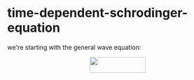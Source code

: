 # time-dependent-schrodinger-equation
 
we're starting with the general wave equation: 

<p align="center"><img src="/tex/d2d70e2cef693dedc3ee3c3a309cd6b6.svg?invert_in_darkmode&sanitize=true" align=middle width=128.19807659999998pt height=35.77743345pt/></p>
